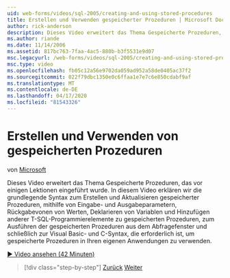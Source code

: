 ```yaml
---
uid: web-forms/videos/sql-2005/creating-and-using-stored-procedures
title: Erstellen und Verwenden gespeicherter Prozeduren | Microsoft Docs
author: rick-anderson
description: Dieses Video erweitert das Thema Gespeicherte Prozeduren, das vor einigen Lektionen eingeführt wurde. In diesem Video erklären wir die grundlegende Syntax zum Erstellen und Aktualisieren...
ms.author: riande
ms.date: 11/14/2006
ms.assetid: 817bc763-7faa-4ac5-880b-b3f5531e9d07
msc.legacyurl: /web-forms/videos/sql-2005/creating-and-using-stored-procedures
msc.type: video
ms.openlocfilehash: fb05c12a56e9702da059ad952a58de0405ac37f2
ms.sourcegitcommit: 022f79dbc1350e0c6ffaa1e7e7c6e850cdabf9af
ms.translationtype: MT
ms.contentlocale: de-DE
ms.lasthandoff: 04/17/2020
ms.locfileid: "81543326"
---
```

# <a name="creating-and-using-stored-procedures"></a>Erstellen und Verwenden von gespeicherten Prozeduren

von [Microsoft](https://github.com/microsoft)

Dieses Video erweitert das Thema Gespeicherte Prozeduren, das vor einigen Lektionen eingeführt wurde. In diesem Video erklären wir die grundlegende Syntax zum Erstellen und Aktualisieren gespeicherter Prozeduren, mithilfe von Eingabe- und Ausgabeparametern, Rückgabevonen von Werten, Deklarieren von Variablen und Hinzufügen anderer T-SQL-Programmierelemente zu gespeicherten Prozeduren, zum Ausführen der gespeicherten Prozeduren aus dem Abfragefenster und schließlich zur Visual Basic- und C-Syntax, die erforderlich ist, um gespeicherte Prozeduren in Ihren eigenen Anwendungen zu verwenden.

[&#9654; Video ansehen (42 Minuten)](https://channel9.msdn.com/Blogs/ASP-NET-Site-Videos/creating-and-using-stored-procedures)

> [!div class="step-by-step"]
> [Zurück](building-and-customizing-reports-in-business-intelligence-development-studio.md)
> [Weiter](enabling-full-text-search-in-your-text-data.md)
